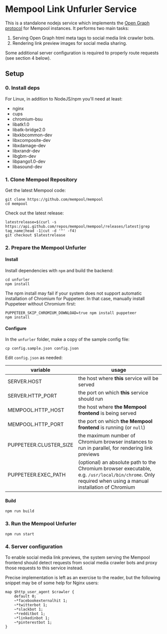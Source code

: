# Mempool Link Unfurler Service

This is a standalone nodejs service which implements the [Open Graph protocol](https://ogp.me/) for Mempool instances. It performs two main tasks:

1. Serving Open Graph html meta tags to social media link crawler bots.
2. Rendering link preview images for social media sharing.

Some additional server configuration is required to properly route requests (see section 4 below).

## Setup

### 0. Install deps

For Linux, in addition to NodeJS/npm you'll need at least:
* nginx
* cups
* chromium-bsu
* libatk1.0
* libatk-bridge2.0
* libxkbcommon-dev
* libxcomposite-dev
* libxdamage-dev
* libxrandr-dev
* libgbm-dev
* libpango1.0-dev
* libasound-dev

### 1. Clone Mempool Repository

Get the latest Mempool code:

```
git clone https://github.com/mempool/mempool
cd mempool
```

Check out the latest release:

```
latestrelease=$(curl -s https://api.github.com/repos/mempool/mempool/releases/latest|grep tag_name|head -1|cut -d '"' -f4)
git checkout $latestrelease
```

### 2. Prepare the Mempool Unfurler

#### Install

Install dependencies with `npm` and build the backend:

```
cd unfurler
npm install
```

The npm install may fail if your system does not support automatic installation of Chromium for Puppeteer. In that case, manually install Puppeteer without Chromium first:
```
PUPPETEER_SKIP_CHROMIUM_DOWNLOAD=true npm install puppeteer
npm install
```

#### Configure

In the `unfurler` folder, make a copy of the sample config file:

```
cp config.sample.json config.json
```

Edit `config.json` as needed:

| variable | usage |
|---|---|
| SERVER.HOST | the host where **this** service will be served |
| SERVER.HTTP_PORT | the port on which **this** service should run |
| MEMPOOL.HTTP_HOST | the host where **the Mempool frontend** is being served |
| MEMPOOL.HTTP_PORT | the port on which **the Mempool frontend** is running (or `null`) |
| PUPPETEER.CLUSTER_SIZE | the maximum number of Chromium browser instances to run in parallel, for rendering link previews |
| PUPPETEER.EXEC_PATH | (optional) an absolute path to the Chromium browser executable, e.g. `/usr/local/bin/chrome`. Only required when using a manual installation of Chromium |

#### Build

```
npm run build
```

### 3. Run the Mempool Unfurler

```
npm run start
```

### 4. Server configuration

To enable social media link previews, the system serving the Mempool frontend should detect requests from social media crawler bots and proxy those requests to this service instead.

Precise implementation is left as an exercise to the reader, but the following snippet may be of some help for Nginx users:
```Nginx
map $http_user_agent $crawler {
    default 0;
    ~*facebookexternalhit 1;
    ~*twitterbot 1;
    ~*slackbot 1;
    ~*redditbot 1;
    ~*linkedinbot 1;
    ~*pinterestbot 1;
}
```

